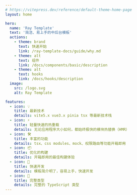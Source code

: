 ```yaml
---
# https://vitepress.dev/reference/default-theme-home-page
layout: home

hero:
  name: 'Ray Template'
  text: '简洁、易上手的中后台模板'
  actions:
    - theme: brand
      text: 快速开始
      link: /ray-template-docs/guide/why.md
    - theme: alt
      text: 组件
      link: /docs/components/basic/description
    - theme: alt
      text: hooks
      link: /docs/hooks/description
  image:
    src: /logo.svg
    alt: Ray Template

features:
  - icon: 💡
    title: 最新技术
    details: vite5.x vue3.x pinia tsx 等最新技术栈
  - icon: ⚡️
    title: 轻量快速的热重载
    details: 无论应用程序大小如何，都始终极快的模块热替换（HMR）
  - icon: 🛠️
    title: 丰富的功能
    details: tsx、css modules、mock、权限路由等功能开箱即用
  - icon: 📦
    title: 优化的构建
    details: 开箱即用的最佳构建体验
  - icon: 🔩
    title: 快速开发
    details: 模板简介明了，容易上手，快速开发
  - icon: 🔑
    title: 完整类型
    details: 完整的 TypeScript 类型
---
```


<style>
:root {
  --vp-home-hero-name-color: transparent;
  --vp-home-hero-name-background: -webkit-linear-gradient(120deg, #bd34fe 30%, #41d1ff);

  --vp-home-hero-image-background-image: linear-gradient(-45deg, #bd34fe 50%, #47caff 50%);
  --vp-home-hero-image-filter: blur(44px);
}

@media (min-width: 640px) {
  :root {
    --vp-home-hero-image-filter: blur(56px);
  }
}

@media (min-width: 960px) {
  :root {
    --vp-home-hero-image-filter: blur(68px);
  }
}
</style>
